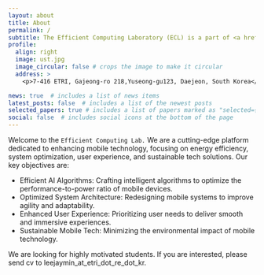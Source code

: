 ```yaml
---
layout: about
title: About
permalink: /
subtitle: The Efficient Computing Laboratory (ECL) is a part of <a href='https://www.ust.ac.kr/prog/campus/campus_eng/sub36_04/36/majorView.do?majorNo=71&kind=information'>Department of AI at UST ETRI Campus</a>. Gajeong-ro 218, Yuseong-gu, Daejoen South Korea.
profile:
  align: right
  image: ust.jpg
  image_circular: false # crops the image to make it circular
  address: >
    <p>7-416 ETRI, Gajeong-ro 218,Yuseong-gu123, Daejeon, South Korea</p>

news: true  # includes a list of news items
latest_posts: false  # includes a list of the newest posts
selected_papers: true # includes a list of papers marked as "selected={true}"
social: false  # includes social icons at the bottom of the page
---
```

Welcome to the `Efficient Computing Lab.`
We are a cutting-edge platform dedicated to enhancing mobile technology, focusing on energy efficiency, system optimization, user experience, and sustainable tech solutions. Our key objectives are:
- Efficient AI Algorithms: Crafting intelligent algorithms to optimize the performance-to-power ratio of mobile devices.
- Optimized System Architecture: Redesigning mobile systems to improve agility and adaptability.
- Enhanced User Experience: Prioritizing user needs to deliver smooth and immersive experiences.
- Sustainable Mobile Tech: Minimizing the environmental impact of mobile technology.

We are looking for highly motivated students. If you are interested, please send cv to leejaymin_at_etri_dot_re_dot_kr.

